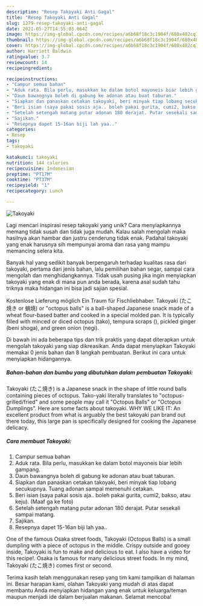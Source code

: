 ```yaml
---
description: "Resep Takoyaki Anti Gagal"
title: "Resep Takoyaki Anti Gagal"
slug: 1279-resep-takoyaki-anti-gagal
date: 2021-05-27T14:55:03.064Z
image: https://img-global.cpcdn.com/recipes/a6b68f18c3c1904f/680x482cq70/takoyaki-foto-resep-utama.jpg
thumbnail: https://img-global.cpcdn.com/recipes/a6b68f18c3c1904f/680x482cq70/takoyaki-foto-resep-utama.jpg
cover: https://img-global.cpcdn.com/recipes/a6b68f18c3c1904f/680x482cq70/takoyaki-foto-resep-utama.jpg
author: Harriett Baldwin
ratingvalue: 3.7
reviewcount: 14
recipeingredient:

recipeinstructions:
- "Campur semua bahan"
- "Aduk rata. Bila perlu, masukkan ke dalam botol mayoneis biar lebih gampang."
- "Daun bawangnya boleh di gabung ke adonan atau buat taburan."
- "Siapkan dan panaskan cetakan takoyaki, beri minyak tiap lobang secukupnya. Tuang adonan sampai memenuhi cetakan."
- "Beri isian (saya pakai sosis aja.. boleh pakai gurita, cumi2, bakso, atau keju). (Maaf ga ke foto)"
- "Setelah setengah matang putar adonan 180 derajat. Putar sesekali sampai matang."
- "Sajikan."
- "Resepnya dapet 15-16an biji lah yaa.."
categories:
- Resep
tags:
- takoyaki

katakunci: takoyaki 
nutrition: 144 calories
recipecuisine: Indonesian
preptime: "PT17M"
cooktime: "PT37M"
recipeyield: "1"
recipecategory: Lunch

---
```



![Takoyaki](https://img-global.cpcdn.com/recipes/a6b68f18c3c1904f/680x482cq70/takoyaki-foto-resep-utama.jpg)

Lagi mencari inspirasi resep takoyaki yang unik? Cara menyiapkannya memang tidak susah dan tidak juga mudah. Kalau salah mengolah maka hasilnya akan hambar dan justru cenderung tidak enak. Padahal takoyaki yang enak harusnya sih mempunyai aroma dan rasa yang mampu memancing selera kita.

Banyak hal yang sedikit banyak berpengaruh terhadap kualitas rasa dari takoyaki, pertama dari jenis bahan, lalu pemilihan bahan segar, sampai cara mengolah dan menghidangkannya. Tidak usah pusing jika ingin menyiapkan takoyaki yang enak di mana pun anda berada, karena asal sudah tahu triknya maka hidangan ini bisa jadi sajian spesial.

Kostenlose Lieferung möglich Ein Traum für Fischliebhaber. Takoyaki (たこ焼き or 蛸焼) or &#34;octopus balls&#34; is a ball-shaped Japanese snack made of a wheat flour-based batter and cooked in a special molded pan. It is typically filled with minced or diced octopus (tako), tempura scraps (), pickled ginger (beni shoga), and green onion (negi).


Di bawah ini ada beberapa tips dan trik praktis yang dapat diterapkan untuk mengolah takoyaki yang siap dikreasikan. Anda dapat menyiapkan Takoyaki memakai 0 jenis bahan dan 8 langkah pembuatan. Berikut ini cara untuk menyiapkan hidangannya.

<!--inarticleads1-->

##### Bahan-bahan dan bumbu yang dibutuhkan dalam pembuatan Takoyaki:



Takoyaki (たこ焼き) is a Japanese snack in the shape of little round balls containing pieces of octopus. Tako-yaki literally translates to &#34;octopus-grilled/fried&#34; and some people may call it &#34;Octopus Balls&#34; or &#34;Octopus Dumplings&#34;. Here are some facts about takoyaki. WHY WE LIKE IT: An excellent product from what is arguably the best takoyaki pan brand out there today, this large pan is specifically designed for cooking the Japanese delicacy. 

<!--inarticleads2-->

##### Cara membuat Takoyaki:

1. Campur semua bahan
1. Aduk rata. Bila perlu, masukkan ke dalam botol mayoneis biar lebih gampang.
1. Daun bawangnya boleh di gabung ke adonan atau buat taburan.
1. Siapkan dan panaskan cetakan takoyaki, beri minyak tiap lobang secukupnya. Tuang adonan sampai memenuhi cetakan.
1. Beri isian (saya pakai sosis aja.. boleh pakai gurita, cumi2, bakso, atau keju). (Maaf ga ke foto)
1. Setelah setengah matang putar adonan 180 derajat. Putar sesekali sampai matang.
1. Sajikan.
1. Resepnya dapet 15-16an biji lah yaa..


One of the famous Osaka street foods, Takoyaki (Octopus Balls) is a small dumpling with a piece of octopus in the middle. Crispy outside and gooey inside, Takoyaki is fun to make and delicious to eat. I also have a video for this recipe!. Osaka is famous for many delicious street foods. In my mind, Takoyaki (たこ焼き) comes first or second. 

Terima kasih telah menggunakan resep yang tim kami tampilkan di halaman ini. Besar harapan kami, olahan Takoyaki yang mudah di atas dapat membantu Anda menyiapkan hidangan yang enak untuk keluarga/teman maupun menjadi ide dalam berjualan makanan. Selamat mencoba!
